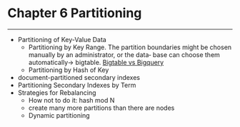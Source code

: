 # Chapter 6 Partitioning
---
* Partitioning of Key-Value Data
  * Partitioning by Key Range. The partition boundaries might be chosen manually by an administrator, or the data‐ base can choose them automatically-> bigtable. [Bigtable vs Bigquery](https://stackoverflow.com/questions/39919815/whats-the-difference-between-bigquery-and-bigtable) 
  * Partitioning by Hash of Key
* document-partitioned secondary indexes
* Partitioning Secondary Indexes by Term
* Strategies for Rebalancing
  * How not to do it: hash mod N
  * create many more partitions than there are nodes 
  * Dynamic partitioning
